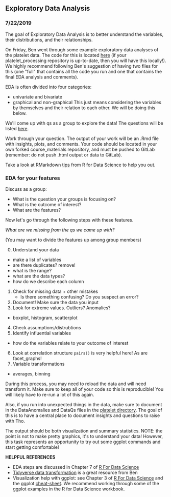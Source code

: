 ## Exploratory Data Analysis
### 7/22/2019

The goal of Exploratory Data Analysis is to better understand the variables, their distributions, and their relationships.

On Friday, Ben went through some example exploratory data analyses of the platelet data. The code for this is located [here](https://code.stanford.edu/dssg_stanford/platelet_processing/tree/master/exploratory_analysis) (if your platelet_processing repository is up-to-date, then you will have this locally!). We highly recommend following Ben's suggestion of having two files for this (one "full" that contains all the code you run and one that contains the final EDA analysis and comments).

EDA is often divided into four categories:
 - univariate and bivariate 
 - graphical and non-graphical
This just means considering the variables by themselves and their relation to each other. We will be doing this below.

We'll come up with qs as a group to explore the data!
The questions will be listed [here](https://docs.google.com/document/d/1tYT1M6zcNxyzjfQLplrZmXzV0iXPiCw0BKxGggEPO7M/edit).

Work through your question. The output of your work will be an .Rmd file with insights, plots, and comments. Your code should be located in your own forked course_materials repository, and must be pushed to GitLab (remember: do not push .html output or data to GitLab).

Take a look at RMarkdown [tips](https://r4ds.had.co.nz/r-markdown.html) from R for Data Science to help you out.

### EDA for your features

Discuss as a group:
 * What is the question your groups is focusing on?
 * What is the outcome of interest?
 * What are the features?

Now let's go through the following steps with these features.

*What are we missing from the qs we came up with?*

(You may want to divide the features up among group members)

0. Understand your data
  - make a list of variables
  - are there duplicates? remove!
  - what is the range?
  - what are the data types?
  - how do we describe each column
1. Check for missing data + other mistakes
   - Is there something confusing? Do you suspect an error?
2. Document! Make sure the data you input
3. Look for extreme values. Outliers? Anomalies?
  - boxplot, histogram, scatterplot
4. Check assumptions/distrubtions
5. Identify influential variables 
  - how do the variables relate to your outcome of interest
6. Look at correlation structure 
  `pairs()` is very helpful here! As are facet_graphs!
7. Variable transformations
  - averages, binning

During this process, you may need to reload the data and will need transform it. Make sure to keep all of your code so this is reproducible! You will likely have to re-run a lot of this again.

Also, if you run into unexpected things in the data, make sure to document in the DataAnomalies and DataQs files in the [platelet directory](https://drive.google.com/drive/u/3/folders/1n8nHCkGfctX7iPJfWo1N06dgoRBcnBtI). The goal of this is to have a central place to document insights and questions to raise with Tho. 

The output should be both visualization and summary statistics. NOTE: the point is not to make pretty graphics, it's to understand your data! However, this task represents an opportunity to try out some ggplot commands and start getting comfortable!


**HELPFUL REFERENCES**
 - EDA steps are discussed in Chapter 7 of [R For Data Science](https://r4ds.had.co.nz/exploratory-data-analysis.html)
  - [Tidyverse data transformation](https://teachingr.com/content/the-5-verbs-of-dplyr/the-5-verbs-of-dplyr-exercise.html) is a great resource from Ben
  - Visualization help with ggplot: see Chapter 3 of [R For Data Science](https://r4ds.had.co.nz/data-visualisation.html) and the ggplot [cheat-sheet](https://www.rstudio.com/wp-content/uploads/2015/03/ggplot2-cheatsheet.pdf). We recommend working through some of the ggplot examples in the R for Data Science workbook.